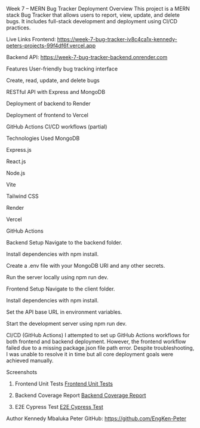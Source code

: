 Week 7 – MERN Bug Tracker Deployment
Overview
This project is a MERN stack Bug Tracker that allows users to report, view, update, and delete bugs. It includes full-stack development and deployment using CI/CD practices.

Live Links
Frontend: https://week-7-bug-tracker-iv8c4ca1x-kennedy-peters-projects-99f4df6f.vercel.app

Backend API: https://week-7-bug-tracker-backend.onrender.com

Features
User-friendly bug tracking interface

Create, read, update, and delete bugs

RESTful API with Express and MongoDB

Deployment of backend to Render

Deployment of frontend to Vercel

GitHub Actions CI/CD workflows (partial)

Technologies Used
MongoDB

Express.js

React.js

Node.js

Vite

Tailwind CSS

Render

Vercel

GitHub Actions

Backend Setup
Navigate to the backend folder.

Install dependencies with npm install.

Create a .env file with your MongoDB URI and any other secrets.

Run the server locally using npm run dev.

Frontend Setup
Navigate to the client folder.

Install dependencies with npm install.

Set the API base URL in environment variables.

Start the development server using npm run dev.

CI/CD (GitHub Actions)
I attempted to set up GitHub Actions workflows for both frontend and backend deployment. However, the frontend workflow failed due to a missing package.json file path error. Despite troubleshooting, I was unable to resolve it in time but all core deployment goals were achieved manually.

Screenshots

1. Frontend Unit Tests
[Frontend Unit Tests](screenshots/frontend-unit-tests.png)

2. Backend Coverage Report
[Backend Coverage Report](screenshots/backend-coverage-report.png)

3. E2E Cypress Test
[E2E Cypress Test](screenshots/e2e-cypress-test.png)


Author
Kennedy Mbaluka Peter
GitHub: https://github.com/EngKen-Peter

